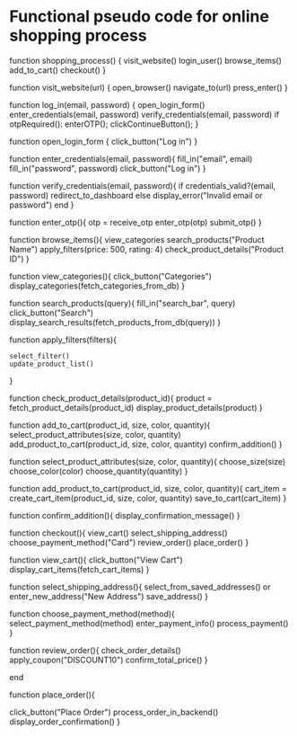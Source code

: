 # Functional pseudo code for online shopping process

<!-- Shopping (High level of abstraction) -->
function shopping_process()
{
    visit_website()
    login_user()
    browse_items()
    add_to_cart()
    checkout()
}

<!-- Visit Website -->
function visit_website(url)
{
    open_browser()
    navigate_to(url)
    press_enter()
}

<!-- Log in User -->
function log_in(email, password)
{
    open_login_form()
    enter_credentials(email, password)
    verify_credentials(email, password)
    if otpRequired():
        enterOTP();
    clickContinueButton();
}

function open_login_form
{
    click_button("Log in")
}
  

function enter_credentials(email, password){
    fill_in("email", email)
    fill_in("password", password)
    click_button("Log in")
}

function verify_credentials(email, password){
    if credentials_valid?(email, password)
        redirect_to_dashboard
    else
        display_error("Invalid email or password")
    end
}

function enter_otp(){
    otp = receive_otp
    enter_otp(otp)
    submit_otp()
}
  
<!-- Browse Items -->

function browse_items(){
    view_categories
    search_products("Product Name")
    apply_filters(price: 500, rating: 4)
    check_product_details("Product ID")
}

function view_categories(){
    click_button("Categories")
    display_categories(fetch_categories_from_db)
}

function search_products(query){
    fill_in("search_bar", query)
    click_button("Search")
    display_search_results(fetch_products_from_db(query))
}

function apply_filters(filters){
 
    select_filter()
    update_product_list()
}

function check_product_details(product_id){
    product = fetch_product_details(product_id)
    display_product_details(product)
}

<!-- Add to Cart -->
function add_to_cart(product_id, size, color, quantity){
    select_product_attributes(size, color, quantity)
    add_product_to_cart(product_id, size, color, quantity)
    confirm_addition()
}

function select_product_attributes(size, color, quantity){
    choose_size(size)
    choose_color(color)
    choose_quantity(quantity)
}

function add_product_to_cart(product_id, size, color, quantity){
    cart_item = create_cart_item(product_id, size, color, quantity)
    save_to_cart(cart_item)
}

function confirm_addition(){
    display_confirmation_message()
}

<!-- Checkout -->

function checkout(){
    view_cart()
    select_shipping_address()
    choose_payment_method("Card")
    review_order()
    place_order()
}

function view_cart(){
  click_button("View Cart")
  display_cart_items(fetch_cart_items)
}

function select_shipping_address(){
  select_from_saved_addresses()
  or
  enter_new_address("New Address")
  save_address()
}

function choose_payment_method(method){
    select_payment_method(method)
    enter_payment_info()
    process_payment()
}

function review_order(){
    check_order_details()
    apply_coupon("DISCOUNT10")
    confirm_total_price()
}

end

function place_order(){

  click_button("Place Order")
  process_order_in_backend()
  display_order_confirmation()
}



